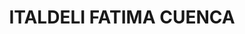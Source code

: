 ---
title: "ITALDELI FATIMA CUENCA"
url: /cuenca/italdeli-fatima-cuenca-menendez-pidal/
shop: Feinkost
---